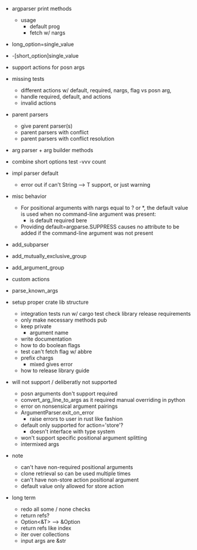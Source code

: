 - argparser print methods
    - usage
        - default prog
        - fetch w/ nargs
- long_option=single_value
- -[short_option]single_value
- support actions for posn args
- missing tests
    - different actions w/ default, required, nargs, flag vs posn arg,
    - handle required, default, and actions
    - invalid actions
- parent parsers
    - give parent parser(s)
    - parent parsers with conflict
    - parent parsers with conflict resolution
- arg parser + arg builder methods
- combine short options
    test -vvv count
- impl parser default
    - error out if can't String --> T support, or just warning
- misc behavior
    - For positional arguments with nargs equal to ? or *, the default value is used when no command-line argument was present:
        - is default required bere
    - Providing default=argparse.SUPPRESS causes no attribute to be added if the command-line argument was not present
- add_subparser
- add_mutually_exclusive_group
- add_argument_group
- custom actions
- parse_known_args
- setup proper crate lib structure
    - integration tests run w/ cargo test
     check library release requirements
    - only make necessary methods pub
    - keep private
        - argument name
    - write documentation
    - how to do boolean flags
    - test can't fetch flag w/ abbre
    - prefix chargs
        - mixed gives error
    - how to release library guide

- will not support / deliberatly not supported
    - posn arguments don't support required
    - convert_arg_line_to_args as it required manual overriding in python
    - error on nonsensical argument pairings
    - ArgumentParser.exit_on_error
        - raise errors to user in rust like fashion
    - default only supported for action='store'?
        - doesn't interface with type system
    - won't support specific positional argument splitting 
    - intermixed args

- note
    - can't have non-required positional arguments
    - clone retrieval so can be used multiple times
    - can't have non-store action positional argument 
    - default value only allowed for store action

- long term
    - redo all some / none checks
    - return refs?
    - Option<&T> --> &Option<T>
    - return refs like index
    - iter over collections
    - input args are &str